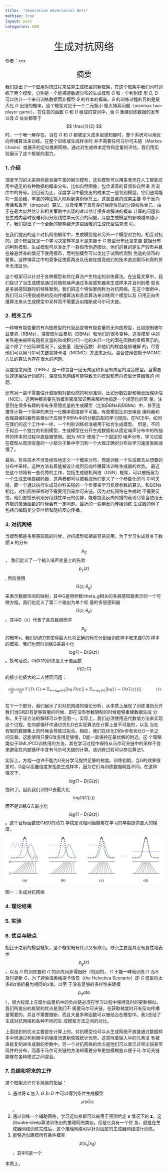```yaml
---
title:  "Generative Adversarial Nets"
mathjax: true
layout: post
categories: GAN
---
```

<center><font size="6">生成对抗网络</font></center>

作者：xxx

<center><font size="5">摘要</font></center>

我们提出了一个应用对抗过程来估算生成模型的新框架，在这个框架中我们同时训练了两个模型，分别是一个能捕捉数据分布的生成模型 *G* 和一个判别模
型 *D*, *D* 可以估计一个来自训练数据而非模型 *G* 的样本的概率。*G* 的训练过程的目的是最大化 *D* 出错的概率。这个框架对应于一个二元极小
极大博弈问题（minimax two-player game）。在任意的函数 *G* 和 *D* 组成的空间中，当 *G* 重建训练数据的发布以及 *D* 处处都等于
$$ \frac{1}{2} $$ 时，一个唯一解存在。当在 *G* 和 *D* 都被定义成多层感知器时，整个系统可以用反向传播算法来训练。在整个训练或生成样本时
并不需要任何马尔可夫链（Markov chains）或展开的近似推断网络。通过对生成样本定性和定量的评估，我们用实验展示了这个框架的潜力。

### 1. 介绍

深度学习的未来目标是发掘丰富的层次模型，这些模型可以用来表示在人工智能应用中遇见的各种数据的概率分布，比如自然图像，包含语音的音频和自然语
言词库中的符号。到目前为止，深度学习中最突出的成果之一是判别模型，它们通常能将一些高维，丰富的特征输入映射到类别标签上。这些显著的成果主要
基于反向传播和丢弃（dropout）算法，以及使用了具有良好梯度性质的分段线性单元。由于在最大似然估计和相关策略中出现的难以估计很多难解决的概率
计算的问题和在生成内容时很难利用分段线性单元优点的问题，深度生成模型的影响越来越小了。我们提出了一个全新的能够绕开这些困难的生成模型估算流
程。

在我们提出的这个对抗网络框架中，生成模型是和另外一个模型对立的，相互对抗的，这个模型就是一个学习决定样本是不是来自于 *G* 模型分布还是来自
数据分布的判别模型。生成模型可以类比于一群假币伪造团伙，他们的目的是生产假币并且在躲避侦查的情况下使用假币，而判别模型可以类比于试图检测到
伪造的货币的警察。这种博弈之中的竞争促使着两支队伍都在提高他们的技术直到假币和真的货币无法区分。

这个框架可以针对于各种模型和优化算法产生特定的训练算法。在这篇文章中，我们探讨了当生成模型通过将随机噪声通过多层感知器来生成样本并且判别模
型也是多层感知器时的特殊案例。我们把这个特俗案例称为对抗网络。在这个案例中，我们可以只用很成熟的反向传播算法和丢弃算法来训练两个模型以及
只用正向传播算法来从生成模型中采样而不需要近似推断或马尔可夫链。

### 2. 相关工作

一种带有隐变量的有向图模型的代替品是带有隐变量的无向图模型，比如限制玻尔兹曼机（RBMs），深度玻尔兹曼机（DBMs）和他们的很多变种。这类模型
中的关系是由被所有随机变量的和或积分归一化的未归一化的潜在函数的乘积表示的。这个除了个别简单情况下，这些量（配分函数）和他们的梯度是很难解
的，尽管他们可以用马尔可夫链蒙特卡洛（MCMC）方法来近似。混合使用依赖于MCMC方法的算法也存在很大的问题。

深度信念网络（DBNs）是一种包含一层无向层和多层有向层的混合模型。当需要快速逐层估计训练时，深度信念网络可能导致无向模型和有向模型计算困难的
问题。

还有另一些不需要估计或限制对数似然的判别准则，比如分数匹配和噪音压缩评估（NCE）。这两种都需要先验概率密度知识用来解析地指定一个规范化的常
量。注意到在很多有趣的带有多层隐变量的生成模型（比如DBNs和DBMs）中，甚至连推导计算一个简单的未归一化概率密度都不可能。有些模型比如去噪自
编码器和收缩自编码器有些类似于应用于RBMs中的分数匹配的学习规则。在NCE中，如同在我们的这个工作中一样，一个判别训练标准被用于拟合生成模型。
但是，不同于拟合一个独立的判别模型，生成模型在分开生成数据和从固定噪声分布中的所抽样的样本的过程中直接被使用。因为 *NCE* 使用了一个固定的
噪声分布，学习过程在模型从观测变量的一小部分子集中学习到一个大致正确的分布后学习速度急剧减慢了。

最后，有些技术不涉及线性地定义一个概率分布，而是训练一个生成器去从想要的分布中采样。这种方法有着能被设计成用反向传播算法训练生成器的优势。
最近在这个领域有一些优秀的工作，包括生成随机网络（GSN）框架，可以被拓展为一个生成去噪自编码器，这两者都可以被看成他们定义了一个参数化的马
尔可夫链，即一个通过执行生成马尔科夫链的一个步骤来学习机器参数的算法。和GSNs相比，对抗网络采样时不需要用到马尔可夫链。因为对抗网络在生成时
不需要反馈，他们更擅长利用分段线性单元的优势，能够提高反向传播的表现尽管当使用无界限的激活函数的时候会有一定问题。最近的一些用反向传播训练
生成器的例子包括自编码变分贝叶斯和随机反向传播。

### 3. 对抗网络

当模型都是多层感知器的时候，对抗模型框架最容易应用。为了学习生成器关于数据 **x** 的分布 $$p_g$$， 我们定义了一个输入噪声变量上的先验 $$p_z(z)$$,
然后使用$$G(z;\theta_g)$$来表示数据空间的映射，其中G是用参数\theta_g相关的多层感知器表示的一个可微方程。我们也定义了第二个输出为单个标
量的多层感知器$$D(z;\theta_d)$$。其中D（x）代表了来自数据而非$$p_g$$的概率x。我们训练D来使得最大化将正确的标签分配给训练样本和来自G的
样本的概率。我们也同时训练G来最小化$$log(1-D(G(z))$$。换句话说，D和G的训练是关于值函数$$V(D;G)$$的极小化极大的二人博弈问题：

![equ1](../assets/equ1.png)

在下一个部分，我们展示了对对抗网络的理论分析，从本质上展现了训练准则允许我们当G和D有足够容量的时候，即在没有参数限制的时候能够重建数据生成
分布。关于该方法的解释可以参见图一。实际上，我们必须使用迭代数值方法来实现这个过程。在内部循环中通过优化D去实现算法在计算上是不可能的，以及
当在有限的数据集上的时候会导致过拟合。相反，我们在优化D的k步和优化G一步之间交替。这能使得只要G改变得足够慢，D能一直保持在最优解的附近。这
个策略类似于SML/PCD训练用的方法，其在学习过程中保持从马尔可夫链中的采样不变来避免在内部循环中含有马尔可夫链的计算。该训练过程可以参见算法1。

实际上，方程一也许不能为G充分学习提供足够的梯度。训练初期，当G的效果很差时，D会以高置信度来拒绝生成样本，因为它们与训练数据明显不同。在这种
情况下，$$log(1-D(G(z))$$饱和了。因此我们训练G去最大化$$logD(G(z))$$而不是训练G去最小化$$log(1-D(G(z))$$。这个目标函数使G和D的动力
学稳定点相同但能够在学习的早期提供更大的梯度。

![equ1](../assets/process.png)

图一：生成对抗网络

### 4. 理论结果

### 5. 实验

### 6. 优点与缺点

相比于之前的模型框架，这个框架既有优点又有缺点。缺点主要是其没有显性地表示$$p_g(x)$$，以及 *D* 的训练要和 *G* 的训练同步得很好（特别的，
*G* 不能一味地训练 *D* 而不及时更新 *G*，为了避免海奥维提卡情景（the Helvetica Scenario）即 *G* 模型将太多的z值折叠为相同的x值，以至
于没有足够的多样性来建模$$p_data$$），很大程度上与玻尔兹曼机中的负向链必须在学习过程中保持及时的更新相似。我们所提出的框架的优点是我们不
需要马尔可夫链，在获取梯度时只有反向传播是需要的。并且不需要推断，而且大量多种函数可以被结合在模型中。表2总结了生成对抗网络和各种不同的生
成模型方法之间的对比。

上面提到的优点主要是在计算上的。对抗模型也可以从生成网络不直接通过数据样本中但通过判别器中的梯度流更新获取统计优势。这意味着输入中的元素没
有被直接复制进生成器的参数中。另一个对抗网络的优点是他们可以表示非常尖锐甚至简并的分布，而基于马尔可夫链的方法却需要分布更加模糊些以便于马
尔可夫链能够在各种模式之间混合。

### 7. 总结和将来的工作

这个框架允许许多简易的拓展：

1. 通过将 **c** 加入 *G* 和 *D* 中可以得到条件生成模型$$p(x|c)$$。
2. 通过训练一个辅助网络，学习近似推断可以被用于预测给定 **x** 情况下的 **z**。这和wake-sleep算法训练出的推理网络类似，但是它具有一个优
势，就是在生成器网络训练完成后，这个推理网络可以针对固定的生成器网络进行训练。
3. 能够近似建模所有条件概率$$p(x_s|x_\$)$$，其中S是一个

本质上，
